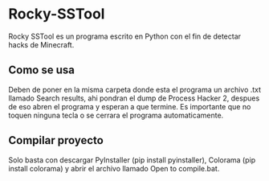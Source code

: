 # Rocky-SSTool
Rocky SSTool es un programa escrito en Python con el fin de detectar hacks de Minecraft.

## Como se usa
Deben de poner en la misma carpeta donde esta el programa un archivo .txt llamado Search results, ahi pondran el dump de Process Hacker 2, despues de eso abren el programa y esperan a que termine.
Es importante que no toquen ninguna tecla o se cerrara el programa automaticamente. 

## Compilar proyecto

Solo basta con descargar PyInstaller (pip install pyinstaller), Colorama (pip install colorama) y abrir el archivo llamado Open to compile.bat.